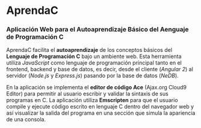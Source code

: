 # AprendaC

### Aplicación Web para el Autoaprendizaje Básico del Aenguaje de Programación C

AprendaC facilita el **autoaprendizaje** de los conceptos básicos del **Lenguaje de Programación C** bajo un ambiente web. Esta herramienta utiliza _JavaScript_ como lenguaje de programación principal tanto en el frontend, backend y base de datos, es decir, desde el cliente (_Angular 2_) al servidor (_Node.js_ y _Express.js_) pasando por la base de datos (_NeDB_).

En la aplicación se implementa el **editor de código Ace** (Ajax.org Cloud9 Editor) para permitir al usuario escribir y validar la sintaxis de sus programas en C. La aplicación utiliza **Emscripten** para que el usuario compile y ejecute código escrito en lenguaje C dentro del navegador web y así visualizar la salida del programa en una sección que simula la apariencia de una consola.